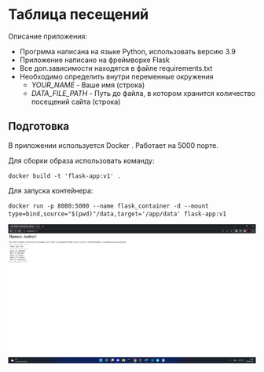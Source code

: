 # Таблица песещений 

Описание приложения: 
* Прогрмма написана на языке Python, использовать версию 3.9
* Приложение написано на фреймворке Flask
* Все доп.зависимости находятся в файле requirements.txt
* Необходимо определить внутри переменные окружения 
  * _YOUR_NAME_ - Ваше имя (строка)
  * _DATA_FILE_PATH_ - Путь до файла, в котором хранится количество посещений сайта (строка)

## Подготовка
В приложении используется Docker . Работает на 5000 порте.

Для сборки образа использовать команду:
```shell
docker build -t 'flask-app:v1' .
```

Для запуска контейнера: 
```shell
docker run -p 8080:5000 --name flask_container -d --mount type=bind,source="$(pwd)"/data,target='/app/data' flask-app:v1
```

![скриншот](screenshot/screen.png "Скриншот")